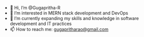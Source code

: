 - 👋 Hi, I’m @Gugapritha-R
- 👀 I’m interested in MERN stack development and DevOps
- 🌱 I’m currently expanding my skills and knowledge in software development and IT practices
- 📫 How to reach me: gugapritharao@gmail.com



<!---
Gugapritha-R/Gugapritha-R is a ✨ special ✨ repository because its `README.md` (this file) appears on your GitHub profile.
You can click the Preview link to take a look at your changes.
--->
